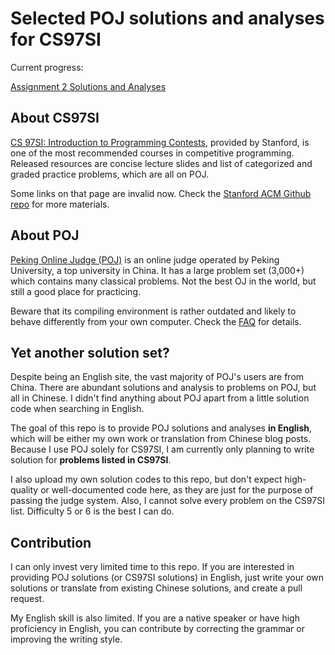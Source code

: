 # Selected POJ solutions and analyses for CS97SI

Current progress:

[Assignment 2 Solutions and Analyses](https://cai-lw.github.io/cs97si-solutions/assn2)

## About CS97SI

[CS 97SI: Introduction to Programming Contests](http://web.stanford.edu/class/cs97si/), provided by Stanford, is one of the most recommended courses in competitive programming. Released resources are concise lecture slides and list of categorized and graded practice problems, which are all on POJ.

Some links on that page are invalid now. Check the [Stanford ACM Github repo](https://github.com/jaehyunp/stanfordacm) for more materials.

## About POJ

[Peking Online Judge (POJ)](www.poj.org) is an online judge operated by Peking University, a top university in China. It has a large problem set (3,000+) which contains many classical problems. Not the best OJ in the world, but still a good place for practicing.

Beware that its compiling environment is rather outdated and likely to behave differently from your own computer. Check the [FAQ](http://poj.org/page?id=1000) for details.

## Yet another solution set?

Despite being an English site, the vast majority of POJ's users are from China. There are abundant solutions and analysis to problems on POJ, but all in Chinese. I didn't find anything about POJ apart from a little solution code when searching in English.

The goal of this repo is to provide POJ solutions and analyses **in English**, which will be either my own work or translation from Chinese blog posts. Because I use POJ solely for CS97SI, I am currently only planning to write solution for **problems listed in CS97SI**.

I also upload my own solution codes to this repo, but don't expect high-quality or well-documented code here, as they are just for the purpose of passing the judge system. Also, I cannot solve every problem on the CS97SI list. Difficulty 5 or 6 is the best I can do.

## Contribution

I can only invest very limited time to this repo. If you are interested in providing POJ solutions (or CS97SI solutions) in English, just write your own solutions or translate from existing Chinese solutions, and create a pull request.

My English skill is also limited. If you are a native speaker or have high proficiency in English, you can contribute by correcting the grammar or improving the writing style.